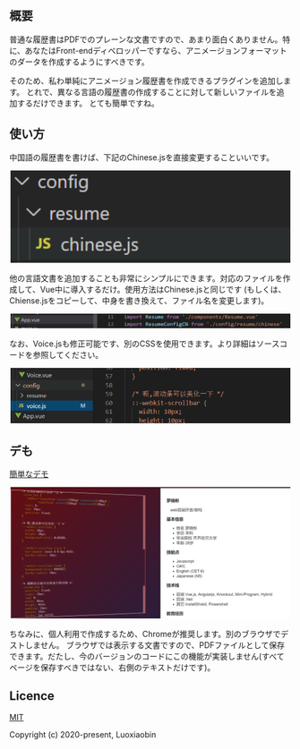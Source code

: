 ## 概要

普通な履歴書はPDFでのプレーンな文書ですので、あまり面白くありません。特に、あなたはFront-endディベロッパーですなら、アニメージョンフォーマットのダータを作成するようにすべきです。

そのため、私わ単純にアニメージョン履歴書を作成できるプラグインを追加します。
とれで、異なる言語の履歴書の作成することに対して新しいファイルを追加するだけできます。
とても簡単ですね。

## 使い方

中国語の履歴書を書けば、下記のChinese.jsを直接変更することいいです。
<p align="center">
  <a href="#" target="_blank" rel="noopener noreferrer">
    <img width="500" src="./src/assets/image/2.png" alt="screenShot">
  </a>
</p>

他の言語文書を追加することも非常にシンプルにできます。対応のファイルを作成して、Vue中に導入するだけ。使用方法はChinese.jsと同じです
(もしくは、Chiense.jsをコピーして、中身を書き換えて、ファイル名を変更します)。

<p align="center">
  <a href="#" target="_blank" rel="noopener noreferrer">
    <img width="500" src="./src/assets/image/1.png" alt="screenShot">
  </a>
</p>

なお、Voice.jsも修正可能です、別のCSSを使用できます。より詳細はソースコードを参照してください。

<p align="center">
  <a href="#" target="_blank" rel="noopener noreferrer">
    <img width="500" src="./src/assets/image/3.png" alt="screenShot">
  </a>
</p>

## デも

[簡単なデモ](http://opensource.org/licenses/MIT)

<p align="center">
  <a href="#" target="_blank" rel="noopener noreferrer">
    <img width="500" src="./src/assets/image/4.png" alt="screenShot">
  </a>
</p>

ちなみに、個人利用で作成するため、Chromeが推奨します。別のブラウザでデストしません。
ブラウザでは表示する文書ですので、PDFファイルとして保存できます。だたし、今のバージョンのコードにこの機能が実装しません(すべてページを保存すべきではない、右側のテキストだけです)。

## Licence

[MIT](http://opensource.org/licenses/MIT)

Copyright (c) 2020-present, Luoxiaobin